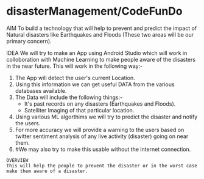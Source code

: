 # disasterManagement/CodeFunDo

AIM
To build a technology that will help to prevent and predict the impact of Natural disasters like Earthquakes and Floods (These two areas will be our primary concern).

IDEA
We will try to make an App using Android Studio which will work in colloboration with Machine Learning to make people aware of the disasters in the near future.
This will work in the following way:-
  1)	The App will detect the user's current Location.
  2)	Using this information we can get useful DATA from the various databases available.
  3)	The Data will include the following things:-
		- It's past records on any disasters (Earthquakes and Floods).
		- Satelliter Imaging of that particular location.
  4)	Using various ML algorthims we will try to predict the disaster and notify the users.
  5)	For more accuracy we will provide a warning to the users based on twitter sentiment analysis of any live activity (disaster) going 	   on near them.
  6)	#We may also try to make this usable without the internet connection.

	OVERVIEW
	This will help the people to prevent the disaster or in the worst case make them aware of a disaster.
